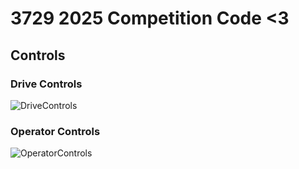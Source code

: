 # 3729 2025 Competition Code <3

## Controls
### Drive Controls
![DriveControls](https://github.com/user-attachments/assets/bcbb4c24-38ef-4d83-8ee6-629d70226a03)
### Operator Controls
![OperatorControls](https://github.com/user-attachments/assets/a29f2685-9749-4a46-add9-c16ac39cd235)

